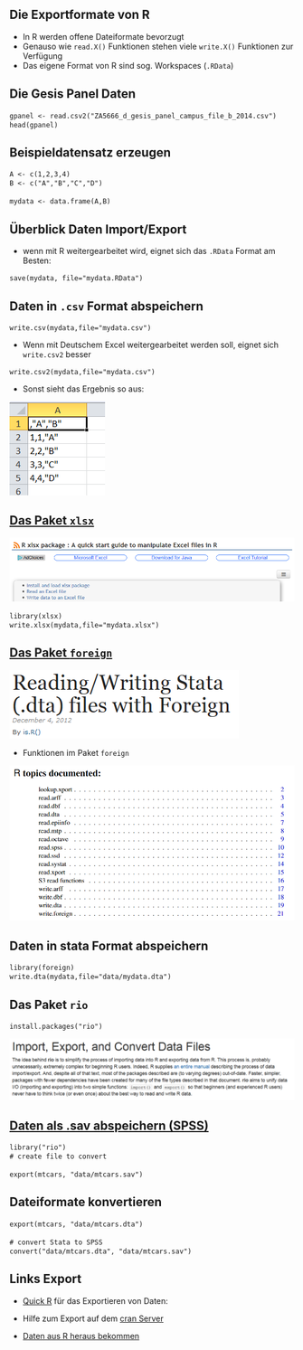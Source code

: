 Die Exportformate von R
-----------------------

-   In R werden offene Dateiformate bevorzugt
-   Genauso wie `read.X()` Funktionen stehen viele `write.X()`
    Funktionen zur Verfügung
-   Das eigene Format von R sind sog. Workspaces (`.RData`)

Die Gesis Panel Daten
---------------------

    gpanel <- read.csv2("ZA5666_d_gesis_panel_campus_file_b_2014.csv")
    head(gpanel)

Beispieldatensatz erzeugen
--------------------------

    A <- c(1,2,3,4)
    B <- c("A","B","C","D")

    mydata <- data.frame(A,B)

Überblick Daten Import/Export
-----------------------------

-   wenn mit R weitergearbeitet wird, eignet sich das `.RData` Format am
    Besten:

<!-- -->

    save(mydata, file="mydata.RData")

Daten in `.csv` Format abspeichern
----------------------------------

    write.csv(mydata,file="mydata.csv") 

-   Wenn mit Deutschem Excel weitergearbeitet werden soll, eignet sich
    `write.csv2` besser

<!-- -->

    write.csv2(mydata,file="mydata.csv") 

-   Sonst sieht das Ergebnis so aus:

![](https://github.com/Japhilko/RInterfaces/raw/master/slides/figure/csvDeutsch.PNG)

[Das Paket `xlsx`](http://www.sthda.com/english/wiki/r-xlsx-package-a-quick-start-guide-to-manipulate-excel-files-in-r#read-an-excel-file)
------------------------------------------------------------------------------------------------------------------------------------------

![](https://github.com/Japhilko/RInterfaces/raw/master/slides/figure/sthda.PNG)

    library(xlsx)
    write.xlsx(mydata,file="mydata.xlsx") 

[Das Paket `foreign`](https://www.r-bloggers.com/readingwriting-stata-dta-files-with-foreign/)
----------------------------------------------------------------------------------------------

![](https://github.com/Japhilko/RInterfaces/raw/master/slides/figure/isRstata.PNG)

-   Funktionen im Paket `foreign`

![](https://github.com/Japhilko/RInterfaces/raw/master/slides/figure/Funktionenforeign.PNG)

Daten in stata Format abspeichern
---------------------------------

    library(foreign)
    write.dta(mydata,file="data/mydata.dta") 

Das Paket `rio`
---------------

    install.packages("rio")

![](https://github.com/Japhilko/RInterfaces/raw/master/slides/figure/ImportExport.PNG)

[Daten als .sav abspeichern (SPSS)](https://cran.r-project.org/web/packages/rio/vignettes/rio.html)
---------------------------------------------------------------------------------------------------

    library("rio")
    # create file to convert

    export(mtcars, "data/mtcars.sav")

Dateiformate konvertieren
-------------------------

    export(mtcars, "data/mtcars.dta")

    # convert Stata to SPSS
    convert("data/mtcars.dta", "data/mtcars.sav")

Links Export
------------

-   [Quick R](http://www.statmethods.net/input/exportingdata.html) für
    das Exportieren von Daten:

-   Hilfe zum Export auf dem [cran
    Server](http://cran.r-project.org/doc/manuals/r-release/R-data.pdf)

-   [Daten aus R heraus
    bekommen](https://www.stat.ubc.ca/~jenny/STAT545A/block05_getNumbersOut.html)
